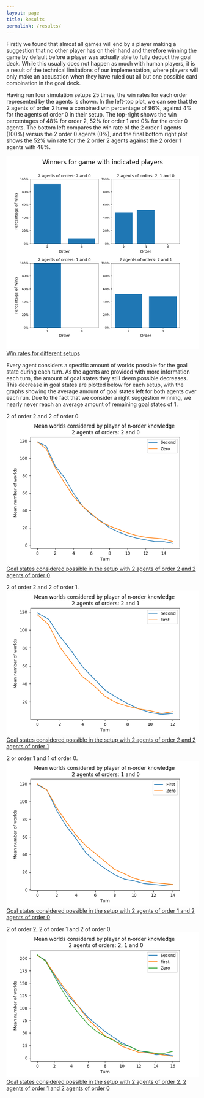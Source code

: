 ```yaml
---
layout: page
title: Results
permalink: /results/
---
```


Firstly we found that almost all games will end by a player making a suggestion that no other player has on their hand and therefore winning the game by default before a player was actually able to fully deduct the goal deck. While this usually does not happen as much with human players, it is a result of the technical limitations of our implementation, where players will only make an accusation when they have ruled out all but one possible card combination in the goal deck.


Having run four simulation setups 25 times, the win rates for each order represented by the agents is shown. In the left-top plot, we can see that the 2 agents of order 2 have a combined win percentage of 96%, against 4% for the agents of order 0 in their setup. The top-right shows the win percentages of 48% for order 2, 52% for order 1 and 0% for the order 0 agents. The bottom left compares the win rate of the 2 order 1 agents (100%) versus the 2 order 0 agents (0%), and the final bottom right plot shows the 52% win rate for the 2 order 2 agents against the 2 order 1 agents with 48%.

[![](/docs/assets/win_rates_order.png)Win rates for different setups](/docs/assets/win_rates_order.png)


Every agent considers a specific amount of worlds possible for the goal state during each turn. As the agents are provided with more information each turn, the amount of goal states they still deem possible decreases. This decrease in goal states are plotted below for each setup, with the graphs showing the average amount of goal states left for both agents over each run. Due to the fact that we consider a right suggestion winning, we nearly never reach an average amount of remaining goal states of 1. 


2 of order 2 and 2 of order 0.
[![](/plots/2200plot.png)Goal states considered possible in the setup with 2 agents of order 2 and 2 agents of order 0](/plots/2200plot.png)


2 of order 2 and 2 of order 1.
[![](/plots/2211plot.png)Goal states considered possible in the setup with 2 agents of order 2 and 2 agents of order 1](/plots/2211plot.png)


2 or order 1 and 1 of order 0.
[![](/plots/1100plot.png)Goal states considered possible in the setup with 2 agents of order 1 and 2 agents of order 0](/plots/1100plot.png)


2 of order 2, 2 of order 1 and 2 of order 0.
[![](/plots/221100plot.png)Goal states considered possible in the setup with 2 agents of order 2, 2 agents of order 1 and 2 agents of order 0](/plots/221100plot.png)



